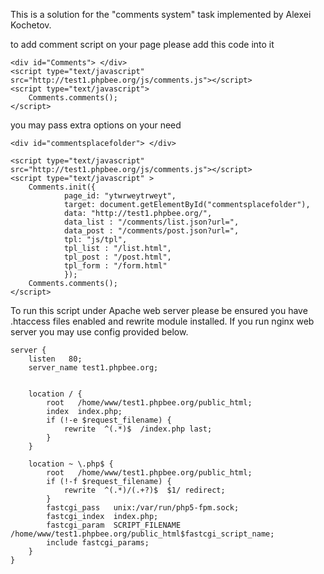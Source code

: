 This is a solution for the "comments system" task implemented by Alexei Kochetov.


to add comment script on your page please add this code into it



    <div id="Comments"> </div>
    <script type="text/javascript" src="http://test1.phpbee.org/js/comments.js"></script>
    <script type="text/javascript">
        Comments.comments();
    </script>


you may pass extra options on your need




    <div id="commentsplacefolder"> </div>

    <script type="text/javascript" src="http://test1.phpbee.org/js/comments.js"></script>
    <script type="text/javascript" >
        Comments.init({
                page_id: "ytwrweytrweyt",
                target: document.getElementById("commentsplacefolder"),
                data: "http://test1.phpbee.org/",
                data_list : "/comments/list.json?url=",
                data_post : "/comments/post.json?url=",
                tpl: "js/tpl",
                tpl_list : "/list.html",
                tpl_post : "/post.html",
                tpl_form : "/form.html"
                });
        Comments.comments();
    </script>

To run this script under Apache web server please be ensured you have .htaccess files enabled and rewrite module installed.
If you run nginx web server you may use config provided below.

    server {
        listen   80;
        server_name test1.phpbee.org;


        location / {
            root   /home/www/test1.phpbee.org/public_html;
            index  index.php;
            if (!-e $request_filename) {
                rewrite  ^(.*)$  /index.php last;
            }
        }

        location ~ \.php$ {
            root   /home/www/test1.phpbee.org/public_html;
            if (!-f $request_filename) {
                rewrite  ^(.*)/(.+?)$  $1/ redirect;
            }
            fastcgi_pass   unix:/var/run/php5-fpm.sock;
            fastcgi_index  index.php;
            fastcgi_param  SCRIPT_FILENAME  /home/www/test1.phpbee.org/public_html$fastcgi_script_name;
            include fastcgi_params;
        }
    }
